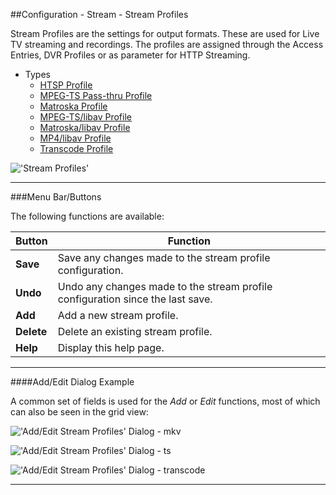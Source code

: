 ##Configuration - Stream - Stream Profiles

Stream Profiles are the settings for output formats. These are used for Live TV
streaming and recordings. The profiles are assigned through the Access Entries,
DVR Profiles or as parameter for HTTP Streaming.

* Types
  - [HTSP Profile](class/profile-htsp)
  - [MPEG-TS Pass-thru Profile](class/profile-mpegts)
  - [Matroska Profile](class/profile-matroska)
  - [MPEG-TS/libav Profile](class/profile-libav-mpegts)
  - [Matroska/libav Profile](class/profile-libav-matroska)
  - [MP4/libav Profile](class/profile-libav-mp4)
  - [Transcode Profile](class/profile-transcode)

!['Stream Profiles'](docresources/configstreamprofiles.png)

---

###Menu Bar/Buttons

The following functions are available:

Button     | Function
-----------|---------
**Save**   | Save any changes made to the stream profile configuration.
**Undo**   | Undo any changes made to the stream profile configuration since the last save.
**Add**    | Add a new stream profile.
**Delete** | Delete an existing stream profile.
**Help**   | Display this help page.

---

####Add/Edit Dialog Example

A common set of fields is used for the _Add_ or _Edit_ functions, most
of which can also be seen in the grid view:

!['Add/Edit Stream Profiles' Dialog - mkv](docresources/configstreamprofiles1.png)

!['Add/Edit Stream Profiles' Dialog - ts](docresources/configstreamprofiles2.png)

!['Add/Edit Stream Profiles' Dialog - transcode](docresources/configstreamprofiles3.png)

---
